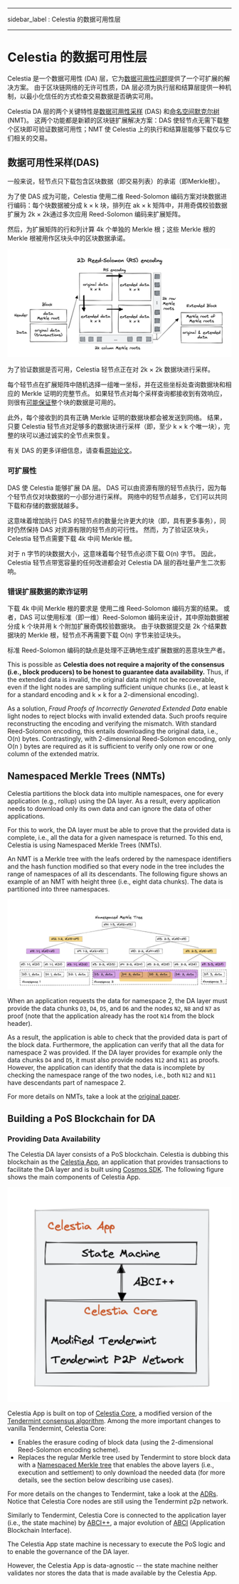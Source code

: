 - - -
sidebar_label : Celestia 的数据可用性层
- - -

# Celestia 的数据可用性层

Celestia 是一个数据可用性 (DA) 层，它为[数据可用性问题](https://coinmarketcap.com/alexandria/article/what-is-data-availability)提供了一个可扩展的解决方案。 由于区块链网络的无许可性质，DA 层必须为执行层和结算层提供一种机制，以最小化信任的方式检查交易数据是否确实可用。

Celestia DA 层的两个关键特性是[数据可用性采样](https://blog.celestia.org/celestia-mvp-release-data-availability-sampling-light-clients/) (DAS) 和[命名空间默克尔树](https://github.com/celestiaorg/nmt)(NMT)。 这两个功能都是新颖的区块链扩展解决方案：DAS 使轻节点无需下载整个区块即可验证数据可用性；NMT 使 Celestia 上的执行和结算层能够下载仅与它们相关的交易。

## 数据可用性采样(DAS)

一般来说，轻节点只下载包含区块数据（即交易列表）的承诺（即Merkle根）。

为了使 DAS 成为可能，Celestia 使用二维 Reed-Solomon 编码方案对块数据进行编码：每个块数据被分成 k × k 块，排列在 ak × k 矩阵中，并用奇偶校验数据扩展为 2k × 2k通过多次应用 Reed-Solomon 编码来扩展矩阵。

然后，为扩展矩阵的行和列计算 4k 个单独的 Merkle 根；这些 Merkle 根的 Merkle 根被用作区块头中的区块数据承诺。

![2D Reed-Soloman (RS) Encoding](/img/concepts/reed-solomon-encoding.png)

为了验证数据是否可用，Celestia 轻节点正在对 2k × 2k 数据块进行采样。

每个轻节点在扩展矩阵中随机选择一组唯一坐标，并在这些坐标处查询数据块和相应的 Merkle 证明的完整节点。 如果轻节点对每个采样查询都接收到有效响应，则很有[可能保证](https://github.com/celestiaorg/celestia-node/issues/805#issuecomment-1150081075)整个块的数据是可用的。

此外，每个接收到的具有正确 Merkle 证明的数据块都会被发送到网络。 结果，只要 Celestia 轻节点对足够多的数据块进行采样（即，至少 k × k 个唯一块），完整的块可以通过诚实的全节点来恢复。

有关 DAS 的更多详细信息，请查看[原始论文](https://arxiv.org/abs/1809.09044)。

### 可扩展性

DAS 使 Celestia 能够扩展 DA 层。 DAS 可以由资源有限的轻节点执行，因为每个轻节点仅对块数据的一小部分进行采样。 网络中的轻节点越多，它们可以共同下载和存储的数据就越多。

这意味着增加执行 DAS 的轻节点的数量允许更大的块（即，具有更多事务），同时仍然保持 DAS 对资源有限的轻节点的可行性。 然而，为了验证区块头，Celestia 轻节点需要下载 4k 中间 Merkle 根。

对于 n 字节的块数据大小，这意味着每个轻节点必须下载 O(n) 字节。 因此，Celestia 轻节点带宽容量的任何改进都会对 Celestia DA 层的吞吐量产生二次影响。

### 错误扩展数据的欺诈证明

下载 4k 中间 Merkle 根的要求是 使用二维 Reed-Solomon 编码方案的结果。 或者，DAS 可以使用标准（即一维）Reed-Solomon 编码来设计，其中原始数据被分成 k 个块并用 k 个附加扩展奇偶校验数据块。 由于块数据提交是 2k 个结果数据块的 Merkle 根，轻节点不再需要下载 O(n) 字节来验证块头。

标准 Reed-Solomon 编码的缺点是处理不正确地生成扩展数据的恶意块生产者。

This is possible as __Celestia does not require a majority of the consensus (i.e., block producers) to be honest to guarantee data availability.__ Thus, if the extended data is invalid, the original data might not be recoverable, even if the light nodes are sampling sufficient unique chunks (i.e., at least k for a standard encoding and k × k for a 2-dimensional encoding).

As a solution, _Fraud Proofs of Incorrectly Generated Extended Data_ enable light nodes to reject blocks with invalid extended data. Such proofs require reconstructing the encoding and verifying the mismatch. With standard Reed-Solomon encoding, this entails downloading the original data, i.e., O(n) bytes. Contrastingly, with 2-dimensional Reed-Solomon encoding, only O(n ) bytes are required as it is sufficient to verify only one row or one column of the extended matrix.

## Namespaced Merkle Trees (NMTs)

Celestia partitions the block data into multiple namespaces, one for every application (e.g., rollup) using the DA layer. As a result, every application needs to download only its own data and can ignore the data of other applications.

For this to work, the DA layer must be able to prove that the provided data is complete, i.e., all the data for a given namespace is returned. To this end, Celestia is using Namespaced Merkle Trees (NMTs).

An NMT is a Merkle tree with the leafs ordered by the namespace identifiers and the hash function modified so that every node  in the tree includes the range of namespaces of all its descendants. The following figure shows an example of an NMT with height three (i.e., eight data chunks). The data is partitioned into three namespaces.

![Namespaced Merkle Tree](/img/concepts/nmt.png)

When an application requests the data for namespace 2, the DA layer must provide the data chunks `D3`, `D4`, `D5`, and `D6` and the nodes `N2`, `N8` and `N7` as proof (note that the application already has the root `N14` from the block header).

As a result, the application is able to check that the provided data is part of the block data. Furthermore, the application can verify that all the data for namespace 2 was provided. If the DA layer provides for example only the data chunks `D4` and `D5`, it must also provide nodes `N12` and `N11` as proofs. However, the application can identify that the data is incomplete by checking the namespace range of the two nodes, i.e., both `N12` and `N11` have descendants part of namespace 2.

For more details on NMTs, take a look at the [original paper](https://arxiv.org/abs/1905.09274).

## Building a PoS Blockchain for DA

### Providing Data Availability

The Celestia DA layer consists of a PoS blockchain. Celestia is dubbing this blockchain as the [Celestia App](https://github.com/celestiaorg/celestia-app), an application that provides transactions to facilitate the DA layer and is built using [Cosmos SDK](https://docs.cosmos.network/v0.44/). The following figure shows the main components of Celestia App.

![Main components of Celestia App](/img/concepts/celestia-app.png)

Celestia App is built on top of [Celestia Core](https://github.com/celestiaorg/celestia-core), a modified version of the [Tendermint consensus algorithm](https://arxiv.org/abs/1807.04938). Among the more important changes to vanilla Tendermint, Celestia Core:

- Enables the erasure coding of block data (using the 2-dimensional Reed-Solomon encoding scheme).
- Replaces the regular Merkle tree used by Tendermint to store block data with a [Namespaced Merkle tree](https://github.com/celestiaorg/nmt) that enables the above layers (i.e., execution and settlement) to only download the needed data (for more details, see the section below describing use cases).

For more details on the changes to Tendermint, take a look at the [ADRs](https://github.com/celestiaorg/celestia-core/tree/v0.34.x-celestia/docs/celestia-architecture). Notice that Celestia Core nodes are still using the Tendermint p2p network.

Similarly to Tendermint, Celestia Core is connected to the application layer (i.e., the state machine) by [ABCI++](https://github.com/tendermint/tendermint/tree/master/spec/abci%2B%2B), a major evolution of [ABCI](https://github.com/tendermint/tendermint/tree/master/spec/abci) (Application Blockchain Interface).

The Celestia App state machine is necessary to execute the PoS logic and to enable the governance of the DA layer.

However, the Celestia App is data-agnostic -- the state machine neither validates nor stores the data that is made available by the Celestia App.

